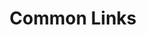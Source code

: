 ---
layout: links
title: Common Links
permalink: /links/
sections:
  resources:
    color: 
      button: c6c8d2
      standard: 1d192c
    categories:
      - name: Innovation Ecosystem
        filter: innovation-ecosystem
        links: 
          - title: Tron Software
            filter: tron-software
            link: https://tron.dso.mil/
            description: >
              Go here to view the homepage & portfolio for Tron Software.
          - title: AFWERX
            filter: afwerx
            link: https://www.afwerx.af.mil/
            description: > 
              Go here to see the homepage for AFWERX.
          - title: SBIR
            filter: sbir
            link: https://www.afwerx.af.mil/sbir.html
            description: > 
              Go here to learn more about the Small Business Innovation Research (SBIR) Program at AFWERX.
          - title: Get a P1 Account
            filter: p1-account
            link: https://tron.dso.mil/p1/#
            description: > 
              Go here for instructions on getting a Platform One SSO account
      - name: FOUO/CUI Enterprise Collaboration on Platform One
        filter: fouo-collab
        links:
          - title: Mattermost (FOUO)
            filter: Mattermost-fouo
            link: https://chat.il4.dso.mil/
            description: >
              FOUO and CUI-approved mattermost chat instance (impact level 4)
          - title: Jira (FOUO)
            filter: jira-fouo
            link: https://jira.il4.dso.mil/
            description: > 
              FOUO and CUI-approved Jira instance (impact level 4)
          - title: Confluence (FOUO)
            filter: confluence-fouo
            link: https://confluence.il4.dso.mil/
            description: > 
              FOUO and CUI-approved Confluence instance (impact level 4)
      - name: Publically Releasable Enterprise Collaboration on Platform One
        filter: public-collab
        links:
          - title: Mattermost
            filter: Mattermost-public
            link: https://chat.il2.dso.mil/
            description: >
              Publically releasable Mattermost chat instance (impact level 2)
          - title: Jira
            filter: jira-public
            link: https://jira.il2.dso.mil/
            description: > 
              Publically releasable Jira instance at (impact level 2)
          - title: Confluence
            filter: confluence-public
            link: https://confluence.il2.dso.mil/
            description: > 
              Publically releasable Confluence instance at (impact level 2)
---